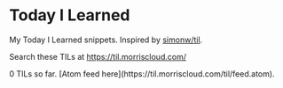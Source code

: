 # Today I Learned

My Today I Learned snippets. Inspired by [simonw/til](https://github.com/simonw/til).

Search these TILs at https://til.morriscloud.com/

<!-- count starts -->0<!-- count ends --> TILs so far. [Atom feed here](https://til.morriscloud.com/til/feed.atom).

<!-- index starts -->
<!-- index ends -->
